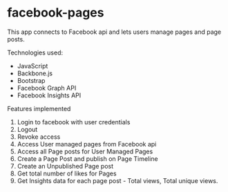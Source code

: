 # facebook-pages
This app connects to Facebook api and lets users manage pages and page posts.

Technologies used:

- JavaScript
- Backbone.js
- Bootstrap
- Facebook Graph API
- Facebook Insights API

Features implemented

1. Login to facebook with user credentials
2. Logout
3. Revoke access
4. Access User managed pages from Facebook api
5. Access all Page posts for User Managed Pages
6. Create a Page Post and publish on Page Timeline
7. Create an Unpublished Page post 
8. Get total number of likes for Pages
9. Get Insights data for each page post - Total views, Total unique views.
